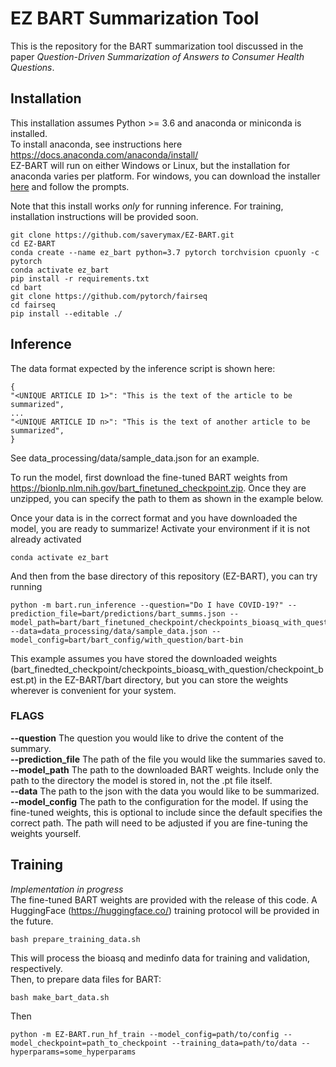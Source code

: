 # EZ BART Summarization Tool
This is the repository for the BART summarization tool discussed in the paper *Question-Driven Summarization of Answers to Consumer Health Questions*. 

## Installation
This installation assumes Python >= 3.6 and anaconda or miniconda is installed.   
To install anaconda, see instructions here https://docs.anaconda.com/anaconda/install/   
EZ-BART will run on either Windows or Linux, but the installation for anaconda varies per platform.
For windows, you can download the installer [here](https://docs.anaconda.com/anaconda/install/windows/) and follow the prompts.

Note that this install works *only* for running inference. For training, installation instructions will be provided soon.
```
git clone https://github.com/saverymax/EZ-BART.git
cd EZ-BART
conda create --name ez_bart python=3.7 pytorch torchvision cpuonly -c pytorch
conda activate ez_bart
pip install -r requirements.txt
cd bart
git clone https://github.com/pytorch/fairseq
cd fairseq
pip install --editable ./
```

## Inference
The data format expected by the inference script is shown here:
```
{
"<UNIQUE ARTICLE ID 1>": "This is the text of the article to be summarized",
...
"<UNIQUE ARTICLE ID n>": "This is the text of another article to be summarized",
}
```
See data_processing/data/sample_data.json for an example.

To run the model, first download the fine-tuned BART weights from https://bionlp.nlm.nih.gov/bart_finetuned_checkpoint.zip. Once they are unzipped, you can specify the path to them as shown in the example below.   

Once your data is in the correct format and you have downloaded the model, you are ready to summarize!
Activate your environment if it is not already activated
```
conda activate ez_bart
```
And then from the base directory of this repository (EZ-BART), you can try running
```
python -m bart.run_inference --question="Do I have COVID-19?" --prediction_file=bart/predictions/bart_summs.json --model_path=bart/bart_finetuned_checkpoint/checkpoints_bioasq_with_question --data=data_processing/data/sample_data.json --model_config=bart/bart_config/with_question/bart-bin
```
This example assumes you have stored the downloaded weights (bart_finedted_checkpoint/checkpoints_bioasq_with_question/checkpoint_best.pt) in the EZ-BART/bart directory, but you can store the weights wherever is convenient for your system.

### FLAGS
**--question** The question you would like to drive the content of the summary.   
**--prediction_file** The path of the file you would like the summaries saved to.   
**--model_path** The path to the downloaded BART weights. Include only the path to the directory the model is stored in, not the .pt file itself.   
**--data** The path to the json with the data you would like to be summarized.   
**--model_config** The path to the configuration for the model. If using the fine-tuned weights, this is optional to include since the default specifies the correct path. The path will need to be adjusted if you are fine-tuning the weights yourself.   


## Training 
*Implementation in progress*   
The fine-tuned BART weights are provided with the release of this code. A HuggingFace (https://huggingface.co/) training protocol will be provided in the future.
```
bash prepare_training_data.sh
```
This will process the bioasq and medinfo data for training and validation, respectively.   
Then, to prepare data files for BART:
```
bash make_bart_data.sh
```
Then
```
python -m EZ-BART.run_hf_train --model_config=path/to/config --model_checkpoint=path_to_checkpoint --training_data=path/to/data --hyperparams=some_hyperparams
```

